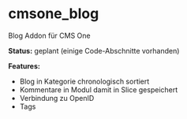 # cmsone_blog
Blog Addon für CMS One

**Status:** geplant (einige Code-Abschnitte vorhanden)

**Features:**
* Blog in Kategorie chronologisch sortiert
* Kommentare in Modul damit in Slice gespeichert
* Verbindung zu OpenID
* Tags
